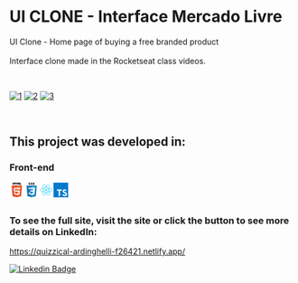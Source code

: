 # UI CLONE - Interface Mercado Livre

<p align="left" font-size="16px">
  UI Clone - Home page of buying a free branded product
  <br/>
  <br/>
  Interface clone made in the Rocketseat class videos.
</p>

<br/>

<a data-flickr-embed="true" href="https://www.flickr.com/photos/190690980@N06/50796356103/in/dateposted-public/" title="1"><img src="https://live.staticflickr.com/65535/50796356103_5ea96a6f3f_z.jpg" width="640" height="314" alt="1"></a>
<a data-flickr-embed="true" href="https://www.flickr.com/photos/190690980@N06/50797222857/in/dateposted-public/" title="2"><img src="https://live.staticflickr.com/65535/50797222857_4af1f5fbe0_z.jpg" width="640" height="264" alt="2"></a>
<a data-flickr-embed="true" href="https://www.flickr.com/photos/190690980@N06/50796355958/in/dateposted-public/" title="3"><img src="https://live.staticflickr.com/65535/50796355958_6b7d54957f_z.jpg" width="640" height="203" alt="3"></a>

<br/>

## This project was developed in:

### Front-end

<img align="left" alt="HTML5" width="26px" src="https://raw.githubusercontent.com/github/explore/80688e429a7d4ef2fca1e82350fe8e3517d3494d/topics/html/html.png" />
<img align="left" alt="CSS3" width="26px" src="https://raw.githubusercontent.com/github/explore/80688e429a7d4ef2fca1e82350fe8e3517d3494d/topics/css/css.png" />
<img align="left" alt="React" width="26px" src="https://raw.githubusercontent.com/github/explore/80688e429a7d4ef2fca1e82350fe8e3517d3494d/topics/react/react.png" />
<img align="left" alt="Type" width="26px" src="https://raw.githubusercontent.com/github/explore/80688e429a7d4ef2fca1e82350fe8e3517d3494d/topics/typescript/typescript.png" />

<br/>
<br/>

### To see the full site, visit the site or click the button to see more details on LinkedIn:

https://quizzical-ardinghelli-f26421.netlify.app/

[![Linkedin Badge](https://img.shields.io/badge/-UI-CLONE-MercadoLivre%20-6633cc?style=flat-square&logo=Linkedin&logoColor=white&link=)](https://www.linkedin.com/posts/lucas-anselmo-moraes-da-silva-543636161_ui-reactjs-html-activity-6708826515292860416-4liF)
